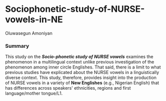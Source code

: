# Sociophonetic-study-of-NURSE-vowels-in-NE
Oluwasegun Amoniyan




### Summary
This study on the _**Socio-phonetic study of NURSE vowels**_ examines the phenomenon in a multilingual context unlike previous investigation of the phenomenon among inner circle Englishes. That said, there is a limit to what previous studies have explicated about the NURSE vowels in a linguistically diverse context. This study, therefore, provides insight into the production of NURSE vowels in a variety of **New Englishes** (e.g., Nigerian English) that has differences across speakers' ethnicities, regions and first language/mother tongue/L1.

